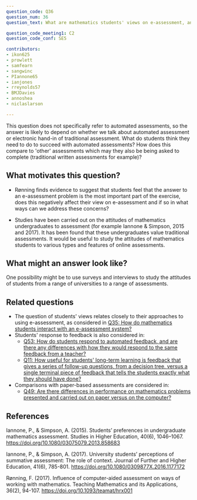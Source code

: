 ```yaml
---
question_code: Q36 
question_num: 36 
question_text: What are mathematics students' views on e-assessment, and what are their expectations from automated feedback?

question_code_meeting1: C2 
question_code_conf: SE5 

contributors: 
- ikon625
- prowlett
- samfearn
- sangwinc
- PIannone65
- ianjones
- rreynolds57
- BMJDavies
- annoshea
- niclaslarson

---
```

This question does not specifically refer to automated assessments, so the answer is likely to depend on whether we talk about automated assessment or electronic hand-in of traditional assessment. What do students think they need to do to succeed with automated assessments? How does this compare to 'other' assessments which may they also be being asked to complete (traditional written assessments for example)?

## What motivates this question?

* Rønning finds evidence to suggest that students feel that the answer to an e-assessment problem is the most important part of the exercise, does this negatively affect their view on e-assessment and if so in what ways can we address these concerns?

* Studies have been carried out on the attitudes of mathematics undergraduates to assessment (for example Iannone & Simpson, 2015 and 2017). It has been found that these undergraduates value traditional assessments. It would be useful to study the attitudes of mathematics students to various types and features of online assessments. 

## What might an answer look like?

One possibility might be to use surveys and interviews to study the attitudes of students from a range of universities to a range of assessments.

## Related questions

* The question of students' views relates closely to their approaches to using e-assessment, as considered in [Q35: How do mathematics students interact with an e-assessment system?](Q35)
* Students' response to feedback is also considered in:
  - [Q53: How do students respond to automated feedback, and are there any differences with how they would respond to the same feedback from a teacher?](Q53)
  - [Q11: How useful for students' long-term learning is feedback that gives a series of follow-up questions, from a decision tree, versus a single terminal piece of feedback that tells the students exactly what they should have done?](Q11)
* Comparisons with paper-based assessments are considered in:
  - [Q49: Are there differences in performance on mathematics problems presented and carried out on paper versus on the computer?](Q49)

## References

Iannone, P., & Simpson, A. (2015). Students’ preferences in undergraduate mathematics assessment. Studies in Higher Education, 40(6), 1046–1067. https://doi.org/10.1080/03075079.2013.858683

Iannone, P., & Simpson, A. (2017). University students’ perceptions of summative assessment: The role of context. Journal of Further and Higher Education, 41(6), 785-801. https://doi.org/10.1080/0309877X.2016.1177172

Rønning, F. (2017). Influence of computer-aided assessment on ways of working with mathematics. Teaching Mathematics and its Applications, 36(2), 94-107. https://doi.org/10.1093/teamat/hrx001